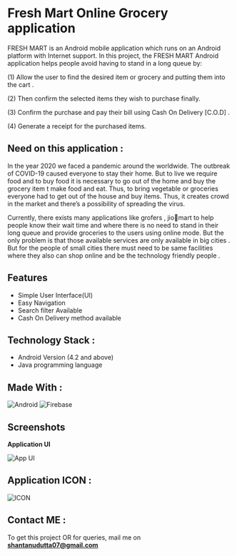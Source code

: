 # Fresh Mart Online Grocery application

FRESH MART is an Android mobile application which runs on an Android platform 
with Internet support. In this project, the FRESH MART 
Android application helps people avoid having to stand in a long 
queue by:

(1) Allow the user to find the desired item or grocery and putting 
them into the cart . 

(2) Then confirm the selected items they wish to purchase 
finally.

(3) Confirm the purchase and pay their bill using Cash On 
Delivery [C.O.D] .

(4) Generate a receipt for the purchased items.

## Need on this application :

In the year 2020 we faced a pandemic around the 
worldwide. The outbreak of COVID-19 caused everyone to 
stay their home. But to live we require food and to buy food 
it is necessary to go out of the home and buy the grocery item 
t make food and eat. Thus, to bring vegetable or groceries 
everyone had to get out of the house and buy items.
Thus, it creates crowd in the market and there’s a possibility 
of spreading the virus. 

Currently, there exists many applications like grofers , jiomart to help people know their wait time and where there is 
no need to stand in their long queue and provide groceries 
to the users using online mode. But the only problem is that 
those available services are only available in big cities . 
But for the people of small cities there must need to be same 
facilities where they also can shop online and be the 
technology friendly people .




## Features

- Simple User Interface(UI)
- Easy Navigation
- Search filter Available
- Cash On Delivery method available
 





## Technology Stack :

- Android Version (4.2 and above)
- Java programming language

## Made With :

![Android](https://user-images.githubusercontent.com/100015171/186198227-0c66cdbd-55e8-467a-a94b-e8d15af06ad6.jpg)
![Firebase](https://user-images.githubusercontent.com/100015171/186198287-e5a1b529-a6ac-4460-9fed-056855b704e9.jpg)

## Screenshots

**Application UI**

![App UI ](https://user-images.githubusercontent.com/100015171/186198446-9d09c3d5-9f6d-4914-a478-cea5017f008f.jpg)


## Application ICON :

![ICON](https://user-images.githubusercontent.com/100015171/186198052-755aa575-d357-4f0e-b945-cd15e0dd63ea.JPG)






## Contact ME : 

To get this project OR for queries, mail me on **shantanudutta07@gmail.com**


